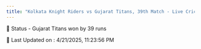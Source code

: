 ```yaml
---
title: "Kolkata Knight Riders vs Gujarat Titans, 39th Match - Live Cricket Score"
---
```


📑 Status - Gujarat Titans won by 39 runs

📝 Last Updated on : 4/21/2025, 11:23:56 PM  


